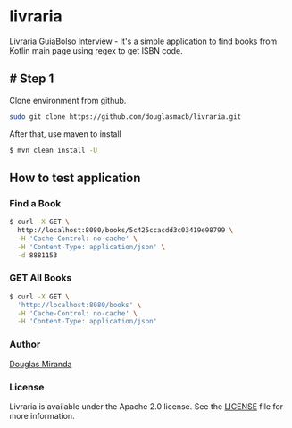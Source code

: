 # livraria
Livraria GuiaBolso Interview - It's a simple application to find books from Kotlin main page using regex to get ISBN code.

## # Step 1

Clone environment from github.

```bash
sudo git clone https://github.com/douglasmacb/livraria.git
```

After that, use maven to install

```bash
$ mvn clean install -U
```
## How to test application

### Find a Book
```bash
$ curl -X GET \
  http://localhost:8080/books/5c425ccacdd3c03419e98799 \
  -H 'Cache-Control: no-cache' \
  -H 'Content-Type: application/json' \
  -d 8881153
```

### GET All Books
```bash
$ curl -X GET \
  'http://localhost:8080/books' \
  -H 'Cache-Control: no-cache' \
  -H 'Content-Type: application/json' 
  ```
  
### Author
[Douglas Miranda](https://github.com/douglasmacb)

### License
Livraria is available under the Apache 2.0 license. See the [LICENSE](./LICENSE) file for more information.
